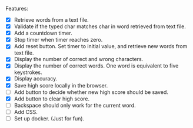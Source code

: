 Features:
- [x] Retrieve words from a text file.
- [x] Validate if the typed char matches char in word retrieved from text file.
- [x] Add a countdown timer.
- [x] Stop timer when timer reaches zero.
- [x] Add reset button. Set timer to initial value, and retrieve new words from text file.
- [x] Display the number of correct and wrong characters.
- [x] Display the number of correct words. One word is equivalent to five keystrokes.
- [x] Display accuracy. 
- [x] Save high score locally in the browser.
- [ ] Add button to decide whether new high score should be saved.
- [x] Add button to clear high score.
- [ ] Backspace should only work for the current word.
- [ ] Add CSS.
- [ ] Set up docker. (Just for fun).
